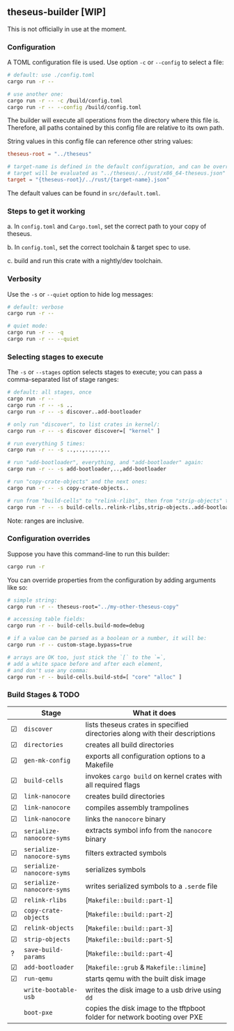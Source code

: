 ## theseus-builder [WIP]

This is not officially in use at the moment.

### Configuration

A TOML configuration file is used. Use option `-c` or `--config` to select a file:

```sh
# default: use ./config.toml
cargo run -r --

# use another one:
cargo run -r -- -c /build/config.toml
cargo run -r -- --config /build/config.toml
```

The builder will execute all operations from the directory where this file is.
Therefore, all paths contained by this config file are relative to its own path.

String values in this config file can reference other string values:

```toml
theseus-root = "../theseus"

# target-name is defined in the default configuration, and can be overriden
# target will be evaluated as "../theseus/../rust/x86_64-theseus.json"
target = "{theseus-root}/../rust/{target-name}.json"
```

The default values can be found in `src/default.toml`.

### Steps to get it working

a. In `config.toml` and `Cargo.toml`, set the correct path to your copy of theseus.

b. In `config.toml`, set the correct toolchain & target spec to use.

c. build and run this crate with a nightly/dev toolchain.

### Verbosity

Use the `-s` or `--quiet` option to hide log messages:

```sh
# default: verbose
cargo run -r --

# quiet mode:
cargo run -r -- -q
cargo run -r -- --quiet
```

### Selecting stages to execute

The `-s` or `--stages` option selects stages to execute;
you can pass a comma-separated list of stage ranges:

```sh
# default: all stages, once
cargo run -r --
cargo run -r -- -s ..
cargo run -r -- -s discover..add-bootloader

# only run "discover", to list crates in kernel/:
cargo run -r -- -s discover discover=[ "kernel" ]

# run everything 5 times:
cargo run -r -- -s ..,..,..,..,..

# run "add-bootloader", everything, and "add-bootloader" again:
cargo run -r -- -s add-bootloader,..,add-bootloader

# run "copy-crate-objects" and the next ones:
cargo run -r -- -s copy-crate-objects..

# run from "build-cells" to "relink-rlibs", then from "strip-objects" to "add-bootloader":
cargo run -r -- -s build-cells..relink-rlibs,strip-objects..add-bootloader
```

Note: ranges are inclusive.

### Configuration overrides

Suppose you have this command-line to run this builder:
```sh
cargo run -r
```

You can override properties from the configuration by adding arguments like so:
```sh
# simple string:
cargo run -r -- theseus-root="../my-other-theseus-copy"

# accessing table fields:
cargo run -r -- build-cells.build-mode=debug

# if a value can be parsed as a boolean or a number, it will be:
cargo run -r -- custom-stage.bypass=true

# arrays are OK too, just stick the `[` to the `=`,
# add a white space before and after each element,
# and don't use any comma:
cargo run -r -- build-cells.build-std=[ "core" "alloc" ]
```

### Build Stages & TODO

|  | Stage | What it does |
|---|---|---|
| ☑ | `discover` | lists theseus crates in specified directories along with their descriptions |
| ☑ | `directories` | creates all build directories |
| ☑ | `gen-mk-config` | exports all configuration options to a Makefile |
| ☑ | `build-cells` | invokes  `cargo build`  on kernel crates with all required flags |
| ☑ | `link-nanocore` | creates build directories |
| ☑ | `link-nanocore` | compiles assembly trampolines |
| ☑ | `link-nanocore` | links the `nanocore` binary |
| ☑ | `serialize-nanocore-syms` | extracts symbol info from the `nanocore` binary |
| ☑ | `serialize-nanocore-syms` | filters extracted symbols |
| ☑ | `serialize-nanocore-syms` | serializes symbols |
| ☑ | `serialize-nanocore-syms` | writes serialized symbols to a `.serde` file |
| ☑ | `relink-rlibs` | [`Makefile::build::part-1`] |
| ☑ | `copy-crate-objects` | [`Makefile::build::part-2`] |
| ☑ | `relink-objects` | [`Makefile::build::part-3`] |
| ☑ | `strip-objects` | [`Makefile::build::part-5`] |
| ? | `save-build-params` | [`Makefile::build::part-4`] |
| ☑ | `add-bootloader` | [`Makefile::grub` & `Makefile::limine`] |
| ☑ | `run-qemu` | starts qemu with the built disk image |
|  | `write-bootable-usb` | writes the disk image to a usb drive using `dd` |
|  | `boot-pxe` | copies the disk image to the tftpboot folder for network booting over PXE |